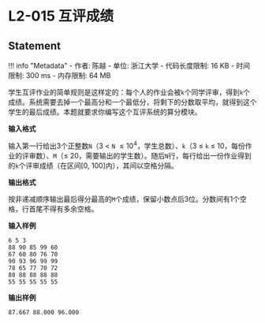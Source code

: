 
# L2-015 互评成绩

## Statement

!!! info "Metadata"
    - 作者: 陈越
    - 单位: 浙江大学
    - 代码长度限制: 16 KB
    - 时间限制: 300 ms
    - 内存限制: 64 MB

学生互评作业的简单规则是这样定的：每个人的作业会被`k`个同学评审，得到`k`个成绩。系统需要去掉一个最高分和一个最低分，将剩下的分数取平均，就得到这个学生的最后成绩。本题就要求你编写这个互评系统的算分模块。

**输入格式**

输入第一行给出3个正整数`N`（3 $<$ `N` $\le 10^4$，学生总数）、`k`（3 $\le$ `k` $\le$ 10，每份作业的评审数）、`M`（$\le$ 20，需要输出的学生数）。随后`N`行，每行给出一份作业得到的`k`个评审成绩（在区间[0, 100]内），其间以空格分隔。

**输出格式**

按非递减顺序输出最后得分最高的`M`个成绩，保留小数点后3位。分数间有1个空格，行首尾不得有多余空格。

**输入样例**
```plaintext
6 5 3
88 90 85 99 60
67 60 80 76 70
90 93 96 99 99
78 65 77 70 72
88 88 88 88 88
55 55 55 55 55
```

**输出样例**
```plaintext
87.667 88.000 96.000
```
